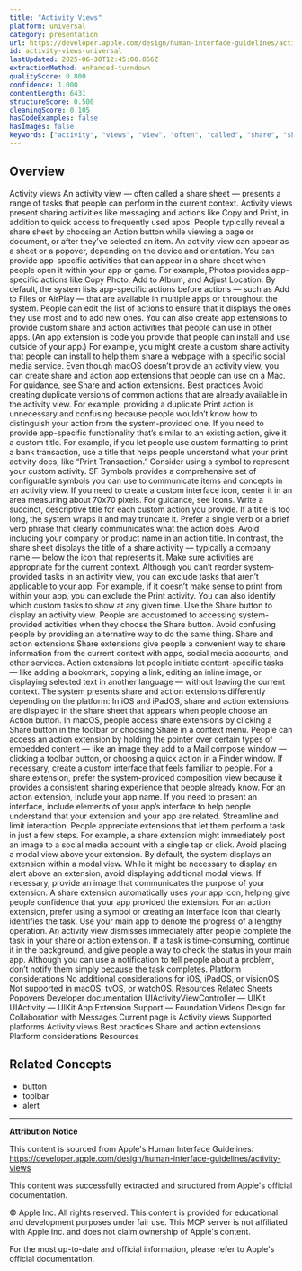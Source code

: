 ```yaml
---
title: "Activity Views"
platform: universal
category: presentation
url: https://developer.apple.com/design/human-interface-guidelines/activity-views
id: activity-views-universal
lastUpdated: 2025-06-30T12:45:00.856Z
extractionMethod: enhanced-turndown
qualityScore: 0.800
confidence: 1.000
contentLength: 6431
structureScore: 0.500
cleaningScore: 0.105
hasCodeExamples: false
hasImages: false
keywords: ["activity", "views", "view", "often", "called", "share", "sheet", "presents", "range", "tasks"]
---
```

## Overview

Activity views An activity view — often called a share sheet — presents a range of tasks that people can perform in the current context. Activity views present sharing activities like messaging and actions like Copy and Print, in addition to quick access to frequently used apps. People typically reveal a share sheet by choosing an Action button while viewing a page or document, or after they’ve selected an item. An activity view can appear as a sheet or a popover, depending on the device and orientation. You can provide app-specific activities that can appear in a share sheet when people open it within your app or game. For example, Photos provides app-specific actions like Copy Photo, Add to Album, and Adjust Location. By default, the system lists app-specific actions before actions — such as Add to Files or AirPlay — that are available in multiple apps or throughout the system. People can edit the list of actions to ensure that it displays the ones they use most and to add new ones. You can also create app extensions to provide custom share and action activities that people can use in other apps. (An app extension is code you provide that people can install and use outside of your app.) For example, you might create a custom share activity that people can install to help them share a webpage with a specific social media service. Even though macOS doesn’t provide an activity view, you can create share and action app extensions that people can use on a Mac. For guidance, see Share and action extensions. Best practices Avoid creating duplicate versions of common actions that are already available in the activity view. For example, providing a duplicate Print action is unnecessary and confusing because people wouldn’t know how to distinguish your action from the system-provided one. If you need to provide app-specific functionality that’s similar to an existing action, give it a custom title. For example, if you let people use custom formatting to print a bank transaction, use a title that helps people understand what your print activity does, like “Print Transaction.” Consider using a symbol to represent your custom activity. SF Symbols provides a comprehensive set of configurable symbols you can use to communicate items and concepts in an activity view. If you need to create a custom interface icon, center it in an area measuring about 70x70 pixels. For guidance, see Icons. Write a succinct, descriptive title for each custom action you provide. If a title is too long, the system wraps it and may truncate it. Prefer a single verb or a brief verb phrase that clearly communicates what the action does. Avoid including your company or product name in an action title. In contrast, the share sheet displays the title of a share activity — typically a company name — below the icon that represents it. Make sure activities are appropriate for the current context. Although you can’t reorder system-provided tasks in an activity view, you can exclude tasks that aren’t applicable to your app. For example, if it doesn’t make sense to print from within your app, you can exclude the Print activity. You can also identify which custom tasks to show at any given time. Use the Share button to display an activity view. People are accustomed to accessing system-provided activities when they choose the Share button. Avoid confusing people by providing an alternative way to do the same thing. Share and action extensions Share extensions give people a convenient way to share information from the current context with apps, social media accounts, and other services. Action extensions let people initiate content-specific tasks — like adding a bookmark, copying a link, editing an inline image, or displaying selected text in another language — without leaving the current context. The system presents share and action extensions differently depending on the platform: In iOS and iPadOS, share and action extensions are displayed in the share sheet that appears when people choose an Action button. In macOS, people access share extensions by clicking a Share button in the toolbar or choosing Share in a context menu. People can access an action extension by holding the pointer over certain types of embedded content — like an image they add to a Mail compose window — clicking a toolbar button, or choosing a quick action in a Finder window. If necessary, create a custom interface that feels familiar to people. For a share extension, prefer the system-provided composition view because it provides a consistent sharing experience that people already know. For an action extension, include your app name. If you need to present an interface, include elements of your app’s interface to help people understand that your extension and your app are related. Streamline and limit interaction. People appreciate extensions that let them perform a task in just a few steps. For example, a share extension might immediately post an image to a social media account with a single tap or click. Avoid placing a modal view above your extension. By default, the system displays an extension within a modal view. While it might be necessary to display an alert above an extension, avoid displaying additional modal views. If necessary, provide an image that communicates the purpose of your extension. A share extension automatically uses your app icon, helping give people confidence that your app provided the extension. For an action extension, prefer using a symbol or creating an interface icon that clearly identifies the task. Use your main app to denote the progress of a lengthy operation. An activity view dismisses immediately after people complete the task in your share or action extension. If a task is time-consuming, continue it in the background, and give people a way to check the status in your main app. Although you can use a notification to tell people about a problem, don’t notify them simply because the task completes. Platform considerations No additional considerations for iOS, iPadOS, or visionOS. Not supported in macOS, tvOS, or watchOS. Resources Related Sheets Popovers Developer documentation UIActivityViewController — UIKit UIActivity — UIKit App Extension Support — Foundation Videos Design for Collaboration with Messages Current page is Activity views Supported platforms Activity views Best practices Share and action extensions Platform considerations Resources

## Related Concepts

- button
- toolbar
- alert

---

**Attribution Notice**

This content is sourced from Apple's Human Interface Guidelines: https://developer.apple.com/design/human-interface-guidelines/activity-views

This content was successfully extracted and structured from Apple's official documentation.

© Apple Inc. All rights reserved. This content is provided for educational and development purposes under fair use. This MCP server is not affiliated with Apple Inc. and does not claim ownership of Apple's content.

For the most up-to-date and official information, please refer to Apple's official documentation.
